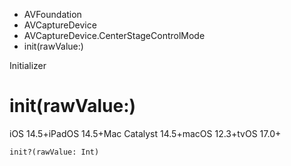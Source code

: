 

- AVFoundation
- AVCaptureDevice
- AVCaptureDevice.CenterStageControlMode
-  init(rawValue:) 

Initializer

# init(rawValue:)

iOS 14.5+iPadOS 14.5+Mac Catalyst 14.5+macOS 12.3+tvOS 17.0+

``` source
init?(rawValue: Int)
```

